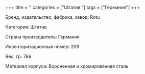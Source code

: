 +++
title = ''
categories = ["Штатив "]
tags = ["Германия"]
+++

Бренд, издательство, фабрика, завод: Rotu

Категория: Штатив

Страна производитель: Германия

Инвентаризационный номер: 209

Вес, гр: 766

Материал корпуса: Вороненная и хромированная сталь

